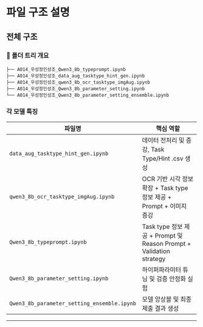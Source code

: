 # 파일 구조 설명
## 전체 구조

### 📁 폴더 트리 개요

```
├── A014_우성정인성조_Qwen3_8b_typeprompt.ipynb
├── A014_우성정인성조_data_aug_tasktype_hint_gen.ipynb
├── A014_우성정인성조_qwen3_8b_ocr_tasktype_imgAug.ipynb
├── A014_우성정인성조_Qwen3_8b_parameter_setting.ipynb
└── A014_우성정인성조_Qwen3_8b_parameter_setting_ensemble.ipynb
```

### 각 모델 특징 

| 파일명                                         | 핵심 역할                                                          |
| ------------------------------------------- | -------------------------------------------------------------- |
| `data_aug_tasktype_hint_gen.ipynb`          | 데이터 전처리 및 증강, Task Type/Hint .csv 생성                           |
| `qwen3_8b_ocr_tasktype_imgAug.ipynb`        | OCR 기반 시각 정보 확장 + Task type 정보 제공 + Prompt + 이미지 증강            |
| `Qwen3_8b_typeprompt.ipynb`                 | Task type 정보 제공 + Prompt 및 Reason Prompt + Validation strategy |
| `Qwen3_8b_parameter_setting.ipynb`          | 하이퍼파라미터 튜닝 및 검증 안정화 실험                                         |
| `Qwen3_8b_parameter_setting_ensemble.ipynb` | 모델 앙상블 및 최종 제출 결과 생성                                           |

---


